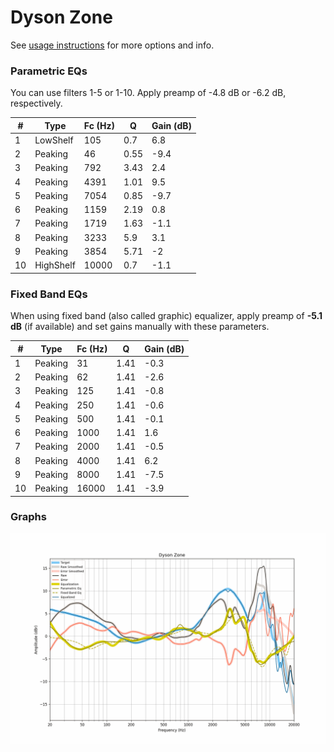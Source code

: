 # Dyson Zone
See [usage instructions](https://github.com/jaakkopasanen/AutoEq#usage) for more options and info.

### Parametric EQs
You can use filters 1-5 or 1-10. Apply preamp of -4.8 dB or -6.2 dB, respectively.

|   # | Type      |   Fc (Hz) |    Q |   Gain (dB) |
|-----|-----------|-----------|------|-------------|
|   1 | LowShelf  |       105 | 0.7  |         6.8 |
|   2 | Peaking   |        46 | 0.55 |        -9.4 |
|   3 | Peaking   |       792 | 3.43 |         2.4 |
|   4 | Peaking   |      4391 | 1.01 |         9.5 |
|   5 | Peaking   |      7054 | 0.85 |        -9.7 |
|   6 | Peaking   |      1159 | 2.19 |         0.8 |
|   7 | Peaking   |      1719 | 1.63 |        -1.1 |
|   8 | Peaking   |      3233 | 5.9  |         3.1 |
|   9 | Peaking   |      3854 | 5.71 |        -2   |
|  10 | HighShelf |     10000 | 0.7  |        -1.1 |

### Fixed Band EQs
When using fixed band (also called graphic) equalizer, apply preamp of **-5.1 dB** (if available) and set gains manually with these parameters.

|   # | Type    |   Fc (Hz) |    Q |   Gain (dB) |
|-----|---------|-----------|------|-------------|
|   1 | Peaking |        31 | 1.41 |        -0.3 |
|   2 | Peaking |        62 | 1.41 |        -2.6 |
|   3 | Peaking |       125 | 1.41 |        -0.8 |
|   4 | Peaking |       250 | 1.41 |        -0.6 |
|   5 | Peaking |       500 | 1.41 |        -0.1 |
|   6 | Peaking |      1000 | 1.41 |         1.6 |
|   7 | Peaking |      2000 | 1.41 |        -0.5 |
|   8 | Peaking |      4000 | 1.41 |         6.2 |
|   9 | Peaking |      8000 | 1.41 |        -7.5 |
|  10 | Peaking |     16000 | 1.41 |        -3.9 |

### Graphs
![](./Dyson%20Zone.png)
